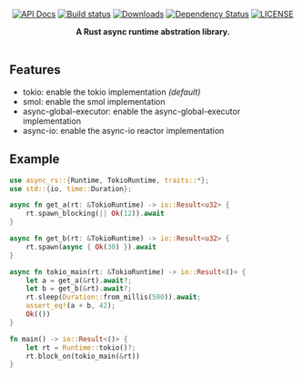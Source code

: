 <div align="center">

[![API Docs](https://docs.rs/async-rs/badge.svg)](https://docs.rs/async-rs)
[![Build status](https://github.com/amqp-rs/async-rs/workflows/Build%20and%20test/badge.svg)](https://github.com/amqp-rs/async-rs/actions)
[![Downloads](https://img.shields.io/crates/d/async-rs.svg)](https://crates.io/crates/async-rs)
[![Dependency Status](https://deps.rs/repo/github/amqp-rs/async-rs/status.svg)](https://deps.rs/repo/github/amqp-rs/async-rs)
[![LICENSE](https://img.shields.io/github/license/amqp-rs/async-rs)](LICENSE)

 <strong>
   A Rust async runtime abstration library.
 </strong>

</div>

<br />

## Features

- tokio: enable the tokio implementation *(default)*
- smol: enable the smol implementation
- async-global-executor: enable the async-global-executor implementation
- async-io: enable the async-io reactor implementation

## Example

```rust
use async_rs::{Runtime, TokioRuntime, traits::*};
use std::{io, time::Duration};

async fn get_a(rt: &TokioRuntime) -> io::Result<u32> {
    rt.spawn_blocking(|| Ok(12)).await
}

async fn get_b(rt: &TokioRuntime) -> io::Result<u32> {
    rt.spawn(async { Ok(30) }).await
}

async fn tokio_main(rt: &TokioRuntime) -> io::Result<()> {
    let a = get_a(&rt).await?;
    let b = get_b(&rt).await?;
    rt.sleep(Duration::from_millis(500)).await;
    assert_eq!(a + b, 42);
    Ok(())
}

fn main() -> io::Result<()> {
    let rt = Runtime::tokio()?;
    rt.block_on(tokio_main(&rt))
}
```
